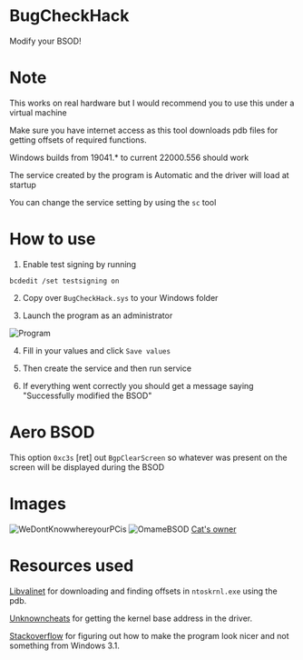 # BugCheckHack
Modify your BSOD!

# Note

This works on real hardware but I would recommend you to use this under a virtual machine

Make sure you have internet access as this tool downloads pdb files for getting offsets of required functions.

Windows builds from 19041.* to current 22000.556 should work

The service created by the program is Automatic and the driver will load at startup

You can change the service setting by using the `sc` tool

# How to use

1) Enable test signing by running
```
bcdedit /set testsigning on
````
2) Copy over `BugCheckHack.sys` to your Windows folder

3) Launch the program as an administrator

![Program](https://cdn.discordapp.com/attachments/855872050132811796/978613277586243605/unknown.png)

4) Fill in your values and click `Save values`

5) Then create the service and then run service

6) If everything went correctly you should get a message saying "Successfully modified the BSOD"

# Aero BSOD

This option `0xc3s` [ret] out `BgpClearScreen` so whatever was present on the screen will be displayed during the BSOD

# Images

![WeDontKnowwhereyourPCis](https://cdn.discordapp.com/attachments/855872050132811796/978650524045963264/unknown.png)
![OmameBSOD](https://cdn.discordapp.com/attachments/413430340388913171/978623156875055134/unknown.png)
[Cat's owner](https://omame.xyz/)

# Resources used

[Libvalinet](https://github.com/valinet/libvalinet/) for downloading and finding offsets in `ntoskrnl.exe` using the pdb.

[Unknowncheats](https://www.unknowncheats.me/forum/general-programming-and-reversing/427419-getkernelbase.html) for getting the kernel base address in the driver.

[Stackoverflow](https://stackoverflow.com/a/41808496) for figuring out how to make the program look nicer and not something from Windows 3.1.